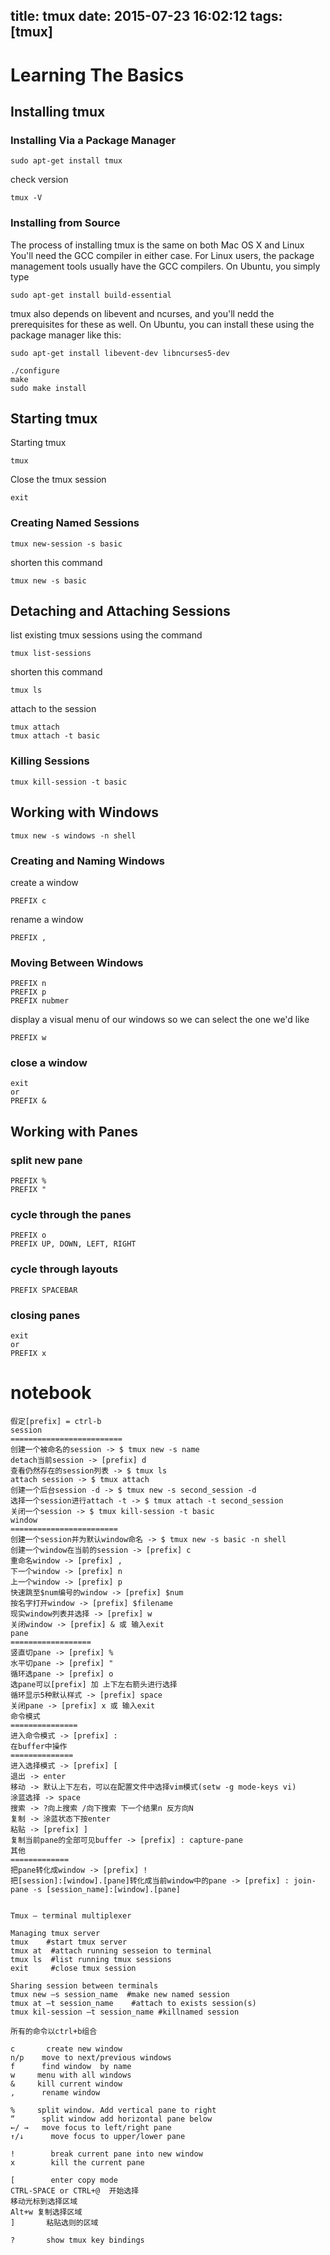 title: tmux
date: 2015-07-23 16:02:12
tags: [tmux]
---
# Learning The Basics
## Installing tmux
### Installing Via a Package Manager

    sudo apt-get install tmux
check version

    tmux -V
### Installing from Source
The process of installing tmux is the same on both Mac OS X and Linux
You'll need the GCC compiler in either case.
For Linux users, the package management tools usually have the GCC compilers.
On Ubuntu, you simply type

    sudo apt-get install build-essential
tmux also depends on libevent and ncurses, and you'll nedd the prerequisites
for these as well. On Ubuntu, you can install these using the package manager
like this:

    sudo apt-get install libevent-dev libncurses5-dev

    ./configure
    make
    sudo make install
## Starting tmux
Starting tmux

    tmux
Close the tmux session

    exit
### Creating Named Sessions

    tmux new-session -s basic
shorten this command

    tmux new -s basic
## Detaching and Attaching Sessions
list existing tmux sessions using the command

    tmux list-sessions
shorten this command

    tmux ls
attach to the session

    tmux attach
    tmux attach -t basic
### Killing Sessions

    tmux kill-session -t basic
## Working with Windows

    tmux new -s windows -n shell
### Creating and Naming Windows
create a window

    PREFIX c
rename a window

    PREFIX ,
### Moving Between Windows

    PREFIX n
    PREFIX p
    PREFIX nubmer

display a visual menu of our windows so we can select the one we'd like

    PREFIX w
### close a window

    exit
    or
    PREFIX &
## Working with Panes

### split new pane

    PREFIX %
    PREFIX "
### cycle through the panes

    PREFIX o
    PREFIX UP, DOWN, LEFT, RIGHT
### cycle through layouts

    PREFIX SPACEBAR
### closing panes

    exit
    or
    PREFIX x

# notebook
    假定[prefix] = ctrl-b
    session
    =========================
    创建一个被命名的session -> $ tmux new -s name
    detach当前session -> [prefix] d
    查看仍然存在的session列表 -> $ tmux ls
    attach session -> $ tmux attach
    创建一个后台session -d -> $ tmux new -s second_session -d
    选择一个session进行attach -t -> $ tmux attach -t second_session
    关闭一个session -> $ tmux kill-session -t basic
    window
    ========================
    创建一个session并为默认window命名 -> $ tmux new -s basic -n shell
    创建一个window在当前的session -> [prefix] c
    重命名window -> [prefix] ,
    下一个window -> [prefix] n
    上一个window -> [prefix] p
    快速跳至$num编号的window -> [prefix] $num
    按名字打开window -> [prefix] $filename
    现实window列表并选择 -> [prefix] w
    关闭window -> [prefix] & 或 输入exit
    pane
    ==================
    竖直切pane -> [prefix] %
    水平切pane -> [prefix] "
    循环选pane -> [prefix] o
    选pane可以[prefix] 加 上下左右箭头进行选择
    循环显示5种默认样式 -> [prefix] space
    关闭pane -> [prefix] x 或 输入exit
    命令模式
    ===============
    进入命令模式 -> [prefix] :
    在buffer中操作
    ==============
    进入选择模式 -> [prefix] [
    退出 -> enter
    移动 -> 默认上下左右，可以在配置文件中选择vim模式(setw -g mode-keys vi)
    涂蓝选择 -> space
    搜索 -> ?向上搜索 /向下搜索 下一个结果n 反方向N
    复制 -> 涂蓝状态下按enter
    粘贴 -> [prefix] ]
    复制当前pane的全部可见buffer -> [prefix] : capture-pane
    其他
    =============
    把pane转化成window -> [prefix] !
    把[session]:[window].[pane]转化成当前window中的pane -> [prefix] : join-pane -s [session_name]:[window].[pane]


    Tmux – terminal multiplexer
     
    Managing tmux server
    tmux    #start tmux server
    tmux at  #attach running sesseion to terminal
    tmux ls  #list running tmux sessions
    exit     #close tmux session
     
    Sharing session between terminals
    tmux new –s session_name  #make new named session
    tmux at –t session_name    #attach to exists session(s)
    tmux kil-session –t session_name #killnamed session
     
    所有的命令以ctrl+b组合
     
    c       create new window
    n/p    move to next/previous windows
    f      find window  by name
    w     menu with all windows
    &     kill current window
    ,      rename window
     
    %     split window. Add vertical pane to right
    “      split window add horizontal pane below
    ←/ →   move focus to left/right pane
    ↑/↓      move focus to upper/lower pane
     
    !        break current pane into new window
    x        kill the current pane
     
    [        enter copy mode
    CTRL-SPACE or CTRL+@  开始选择
    移动光标到选择区域
    Alt+w 复制选择区域
    ]       粘贴选则的区域

    ?       show tmux key bindings 
